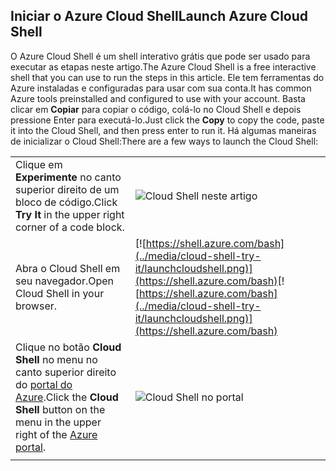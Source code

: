 
## <a name="launch-azure-cloud-shell"></a><span data-ttu-id="d0ec7-101">Iniciar o Azure Cloud Shell</span><span class="sxs-lookup"><span data-stu-id="d0ec7-101">Launch Azure Cloud Shell</span></span>

<span data-ttu-id="d0ec7-102">O Azure Cloud Shell é um shell interativo grátis que pode ser usado para executar as etapas neste artigo.</span><span class="sxs-lookup"><span data-stu-id="d0ec7-102">The Azure Cloud Shell is a free interactive shell that you can use to run the steps in this article.</span></span> <span data-ttu-id="d0ec7-103">Ele tem ferramentas do Azure instaladas e configuradas para usar com sua conta.</span><span class="sxs-lookup"><span data-stu-id="d0ec7-103">It has common Azure tools preinstalled and configured to use with your account.</span></span> <span data-ttu-id="d0ec7-104">Basta clicar em **Copiar** para copiar o código, colá-lo no Cloud Shell e depois pressione Enter para executá-lo.</span><span class="sxs-lookup"><span data-stu-id="d0ec7-104">Just click the **Copy** to copy the code, paste it into the Cloud Shell, and then press enter to run it.</span></span>  <span data-ttu-id="d0ec7-105">Há algumas maneiras de inicializar o Cloud Shell:</span><span class="sxs-lookup"><span data-stu-id="d0ec7-105">There are a few ways to launch the Cloud Shell:</span></span>

|  |   |
|-----------------------------------------------|---|
| <span data-ttu-id="d0ec7-106">Clique em **Experimente** no canto superior direito de um bloco de código.</span><span class="sxs-lookup"><span data-stu-id="d0ec7-106">Click **Try It** in the upper right corner of a code block.</span></span> | ![Cloud Shell neste artigo](../media/cloud-shell-try-it/cli-try-it.png) |
| <span data-ttu-id="d0ec7-108">Abra o Cloud Shell em seu navegador.</span><span class="sxs-lookup"><span data-stu-id="d0ec7-108">Open Cloud Shell in your browser.</span></span> | <span data-ttu-id="d0ec7-109">[![https://shell.azure.com/bash](../media/cloud-shell-try-it/launchcloudshell.png)](https://shell.azure.com/bash)</span><span class="sxs-lookup"><span data-stu-id="d0ec7-109">[![https://shell.azure.com/bash](../media/cloud-shell-try-it/launchcloudshell.png)](https://shell.azure.com/bash)</span></span> |
| <span data-ttu-id="d0ec7-110">Clique no botão **Cloud Shell** no menu no canto superior direito do [portal do Azure](https://portal.azure.com).</span><span class="sxs-lookup"><span data-stu-id="d0ec7-110">Click the **Cloud Shell** button on the menu in the upper right of the [Azure portal](https://portal.azure.com).</span></span> |    ![Cloud Shell no portal](../media/cloud-shell-try-it/cloud-shell-menu.png) |
|  |  |

